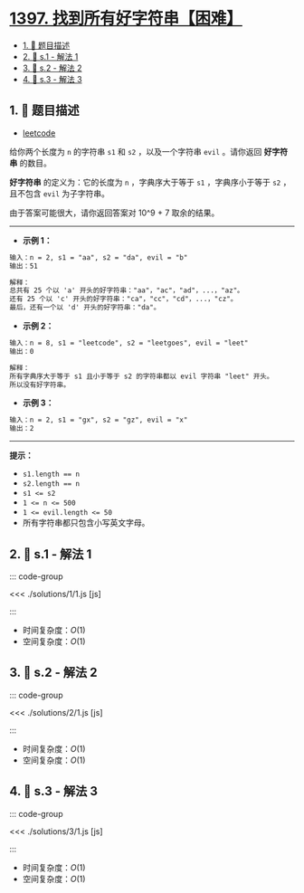 # [1397. 找到所有好字符串【困难】](https://github.com/tnotesjs/TNotes.leetcode/tree/main/notes/1397.%20%E6%89%BE%E5%88%B0%E6%89%80%E6%9C%89%E5%A5%BD%E5%AD%97%E7%AC%A6%E4%B8%B2%E3%80%90%E5%9B%B0%E9%9A%BE%E3%80%91)

<!-- region:toc -->

- [1. 📝 题目描述](#1--题目描述)
- [2. 🎯 s.1 - 解法 1](#2--s1---解法-1)
- [3. 🎯 s.2 - 解法 2](#3--s2---解法-2)
- [4. 🎯 s.3 - 解法 3](#4--s3---解法-3)

<!-- endregion:toc -->

## 1. 📝 题目描述

- [leetcode](https://leetcode.cn/problems/find-all-good-strings/)

给你两个长度为 `n` 的字符串 `s1` 和 `s2` ，以及一个字符串 `evil` 。请你返回 **好字符串** 的数目。

**好字符串** 的定义为：它的长度为 `n` ，字典序大于等于 `s1` ，字典序小于等于 `s2` ，且不包含 `evil` 为子字符串。

由于答案可能很大，请你返回答案对 10^9 + 7 取余的结果。

---

- **示例 1：**

```txt
输入：n = 2, s1 = "aa", s2 = "da", evil = "b"
输出：51

解释：
总共有 25 个以 'a' 开头的好字符串："aa"，"ac"，"ad"，...，"az"。
还有 25 个以 'c' 开头的好字符串："ca"，"cc"，"cd"，...，"cz"。
最后，还有一个以 'd' 开头的好字符串："da"。
```

- **示例 2：**

```txt
输入：n = 8, s1 = "leetcode", s2 = "leetgoes", evil = "leet"
输出：0

解释：
所有字典序大于等于 s1 且小于等于 s2 的字符串都以 evil 字符串 "leet" 开头。
所以没有好字符串。
```

- **示例 3：**

```txt
输入：n = 2, s1 = "gx", s2 = "gz", evil = "x"
输出：2
```

---

**提示：**

- `s1.length == n`
- `s2.length == n`
- `s1 <= s2`
- `1 <= n <= 500`
- `1 <= evil.length <= 50`
- 所有字符串都只包含小写英文字母。

## 2. 🎯 s.1 - 解法 1

::: code-group

<<< ./solutions/1/1.js [js]

:::

- 时间复杂度：$O(1)$
- 空间复杂度：$O(1)$

## 3. 🎯 s.2 - 解法 2

::: code-group

<<< ./solutions/2/1.js [js]

:::

- 时间复杂度：$O(1)$
- 空间复杂度：$O(1)$

## 4. 🎯 s.3 - 解法 3

::: code-group

<<< ./solutions/3/1.js [js]

:::

- 时间复杂度：$O(1)$
- 空间复杂度：$O(1)$
